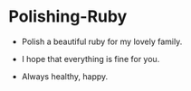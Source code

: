 # Polishing-Ruby

* Polish a beautiful ruby for my lovely family.

* I hope that everything is fine for you.

* Always healthy, happy.
